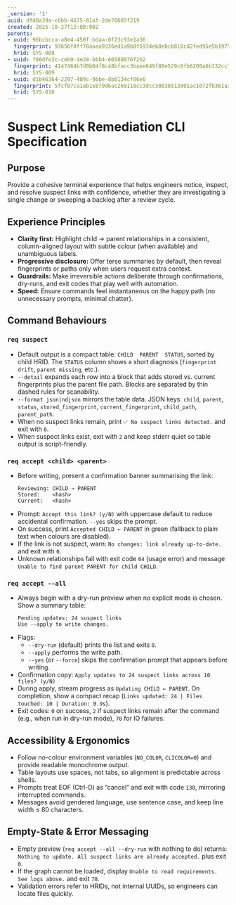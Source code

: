 ```yaml
---
_version: '1'
uuid: dfd8a39a-c6bb-4675-81af-2de70685f219
created: 2025-10-27T12:00:00Z
parents:
- uuid: 96bcbcca-a8e4-450f-bdaa-0f23c93e1a36
  fingerprint: 93656f0ff78aaaa9336ed1a9b8f5934eb8ebcb810cd2fed95e5b1975a758bf78
  hrid: SYS-008
- uuid: f86dfe3c-ceb9-4e28-bbb4-66588076f2b2
  fingerprint: 4147464b7d0b04f8c48bfacc3baee649f88e529c0fb6200a6b132cc788bdf10d
  hrid: SYS-009
- uuid: d1b46364-2297-409c-9bbe-8b0134cf86e6
  fingerprint: 5fcf87ca1ab1e879d6ac269118cc3dcc30038513801ac1072fb361a36cffe730
  hrid: SYS-010
---
```

# Suspect Link Remediation CLI Specification

## Purpose

Provide a cohesive terminal experience that helps engineers notice, inspect, and resolve suspect links with confidence, whether they are investigating a single change or sweeping a backlog after a review cycle.

## Experience Principles

- **Clarity first:** Highlight child → parent relationships in a consistent, column-aligned layout with subtle colour (when available) and unambiguous labels.
- **Progressive disclosure:** Offer terse summaries by default, then reveal fingerprints or paths only when users request extra context.
- **Guardrails:** Make irreversible actions deliberate through confirmations, dry-runs, and exit codes that play well with automation.
- **Speed:** Ensure commands feel instantaneous on the happy path (no unnecessary prompts, minimal chatter).

## Command Behaviours

### `req suspect`

- Default output is a compact table: `CHILD  PARENT  STATUS`, sorted by child HRID. The `STATUS` column shows a short diagnosis (`fingerprint drift`, `parent missing`, etc.).
- `--detail` expands each row into a block that adds stored vs. current fingerprints plus the parent file path. Blocks are separated by thin dashed rules for scanability.
- `--format json|ndjson` mirrors the table data. JSON keys: `child`, `parent`, `status`, `stored_fingerprint`, `current_fingerprint`, `child_path`, `parent_path`.
- When no suspect links remain, print `✅ No suspect links detected.` and exit with `0`.
- When suspect links exist, exit with `2` and keep stderr quiet so table output is script-friendly.

### `req accept <child> <parent>`

- Before writing, present a confirmation banner summarising the link:
  ```
  Reviewing: CHILD → PARENT
  Stored:    <hash>
  Current:   <hash>
  ```
- Prompt: `Accept this link? (y/N)` with uppercase default to reduce accidental confirmation. `--yes` skips the prompt.
- On success, print `Accepted CHILD ← PARENT` in green (fallback to plain text when colours are disabled).
- If the link is not suspect, warn: `No changes: link already up-to-date.` and exit with `0`.
- Unknown relationships fail with exit code `64` (usage error) and message `Unable to find parent PARENT for child CHILD`.

### `req accept --all`

- Always begin with a dry-run preview when no explicit mode is chosen. Show a summary table:
  ```
  Pending updates: 24 suspect links
  Use --apply to write changes.
  ```
- Flags:
  - `--dry-run` (default) prints the list and exits `0`.
  - `--apply` performs the write path.
  - `--yes` (or `--force`) skips the confirmation prompt that appears before writing.
- Confirmation copy: `Apply updates to 24 suspect links across 10 files? (y/N)`
- During apply, stream progress as `Updating CHILD ← PARENT`. On completion, show a compact recap (`Links updated: 24 | Files touched: 10 | Duration: 0.9s`).
- Exit codes: `0` on success, `2` if suspect links remain after the command (e.g., when run in dry-run mode), `70` for IO failures.

## Accessibility & Ergonomics

- Follow no-colour environment variables (`NO_COLOR`, `CLICOLOR=0`) and provide readable monochrome output.
- Table layouts use spaces, not tabs, so alignment is predictable across shells.
- Prompts treat EOF (Ctrl-D) as “cancel” and exit with code `130`, mirroring interrupted commands.
- Messages avoid gendered language, use sentence case, and keep line width ≤ 80 characters.

## Empty-State & Error Messaging

- Empty preview (`req accept --all --dry-run` with nothing to do) returns: `Nothing to update. All suspect links are already accepted.` plus exit `0`.
- If the graph cannot be loaded, display `Unable to read requirements. See logs above.` and exit `70`.
- Validation errors refer to HRIDs, not internal UUIDs, so engineers can locate files quickly.
